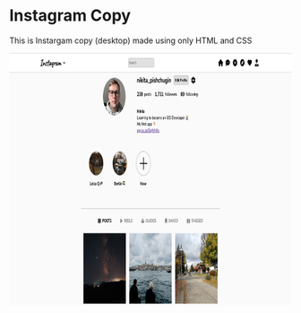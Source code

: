 # Instagram Copy
This is Instargam copy (desktop) made using only HTML and CSS

<img src="./screenshots/final_result.jpg" width=837,45 height=450>
